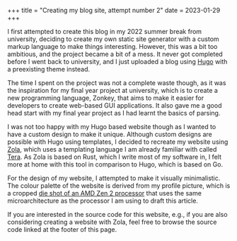+++
title = "Creating my blog site, attempt number 2"
date = 2023-01-29
+++

I first attempted to create this blog in my 2022 summer break from university,
deciding to create my own static site generator with a custom markup language to make things interesting.
However, this was a bit too ambitious, and the project became a bit of a mess. It never got completed before I went back to university, and I just uploaded a blog using [Hugo](https://gohugo.io/) with a preexisting theme instead.

The time I spent on the project was not a complete waste though, as it was the inspiration for my final year project at university, which is to create a new programming language, Zonkey, that aims to make it easier for developers to create
web-based GUI applications. It also gave me a good head start with my final year project as I had learnt the basics of parsing.

I was not too happy with my Hugo based website though as I wanted to have a custom design to make it unique.
Although custom designs are possible with Hugo using templates, I decided to recreate my website using [Zola](https://www.getzola.org/),
which uses a templating language I am already familiar with called [Tera](https://tera.netlify.app/).
As Zola is based on Rust, which I write most of my software in, I felt more at home with this tool in comparison to Hugo,
which is based on Go.

For the design of my website, I attempted to make it visually minimalistic. The colour palette of the website is derived from my profile picture, which is a cropped [die shot of an AMD Zen 2 processor](https://flickr.com/photos/130561288@N04/48319331252) that uses the same microarchitecture as the processor I am using to draft this article.

If you are interested in the source code for this website, e.g., if you are also considering creating a website with Zola,
feel free to browse the source code linked at the footer of this page.
